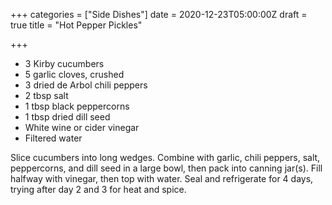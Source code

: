 +++
categories = ["Side Dishes"]
date = 2020-12-23T05:00:00Z
draft = true
title = "Hot Pepper Pickles"

+++
* 3 Kirby cucumbers 
* 5 garlic cloves, crushed 
* 3 dried de Arbol chili peppers 
* 2 tbsp salt 
* 1 tbsp black peppercorns 
* 1 tbsp dried dill seed 
* White wine or cider vinegar 
* Filtered water

Slice cucumbers into long wedges. Combine with garlic, chili peppers, salt, peppercorns, and dill seed in a large bowl, then pack into canning jar(s). Fill halfway with vinegar, then top with water. Seal and refrigerate for 4 days, trying after day 2 and 3 for heat and spice.